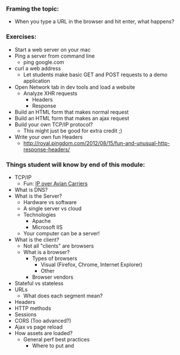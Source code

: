 ### Framing the topic:
- When you type a URL in the browser and hit enter, what happens?

### Exercises:
- Start a web server on your mac
- Ping a server from command line
  - ping google.com
- curl a web address
  - Let students make basic GET and POST requests to a demo application
- Open Network tab in dev tools and load a website
  - Analyze XHR requests
    - Headers
    - Response
- Build an HTML form that makes normal request
- Build an HTML form that makes an ajax request
- Build your own TCP/IP protocol?
  - This might just be good for extra credit ;)
- Write your own fun Headers
  - http://royal.pingdom.com/2012/08/15/fun-and-unusual-http-response-headers/

### Things student will know by end of this module:
- TCP/IP
  - Fun: [IP over Avian Carriers](https://en.wikipedia.org/wiki/IP_over_Avian_Carriers)
- What is DNS?
- What is the Server?
  - Hardware vs software
  - A single server vs cloud
  - Technologies
    - Apache
    - Microsoft IIS
  - Your computer can be a server!
- What is the client?
  - Not all "clients" are browsers
  - What is a browser?
    - Types of browsers
      - Visual (Firefox, Chrome, Internet Explorer)
      - Other
    - Browser vendors
- Stateful vs stateless 
- URLs
  - What does each segment mean?
- Headers
- HTTP methods
- Sessions
- CORS (Too advanced?)
- Ajax vs page reload
- How assets are loaded?
  - General perf best practices
    - Where to put <link> and <script> tags to external resources
    - CDNs
    - Gzipping
    - cache expiry headers and etags
  - Concurrency
    - # of concurrent connections
    - perf: make fewer http requests
- Long-Polling, Websockets and Server-Sent Events
- HTML Forms

### Resources
- [Girl Develop It course](https://girldevelopit.github.io/gdi-featured-web-concepts/)
- 

